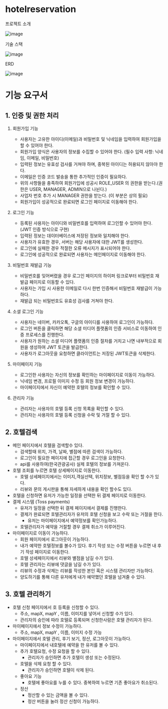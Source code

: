 # hotelreservation

프로젝트 소개

![image](https://github.com/yunheejunn/hotel/assets/169603251/69affc80-4246-4150-b3b8-ee16c1467e24)

기술 스택

![image](https://github.com/yunheejunn/hotel/assets/169603251/30a38e6e-34ee-4b0e-9b88-4f5bf585f7aa)

ERD

![image](https://github.com/yunheejunn/hotel/assets/169603251/fb7b976c-96d7-4e57-bfda-b6cbd22d0fd4)



# 기능 요구서

## 1. 인증 및 권한 처리

1. 회원가입 기능
    - 사용자는 고유한 아이디(이메일)과 비밀번호 및 닉네임을 입력하여 회원가입을 할 수 있어야 한다.
    - 회원가입 양식은 사용자의 정보를 수집할 수 있어야 한다. (필수 입력 사항: 닉네임, 이메일, 비밀번호)
    - 입력된 정보는 유효성 검사를 거쳐야 하며, 중복된 아이디는 허용되지 않아야 한다.
    - 이메일은 인증 코드 발송을 통한 추가적인 인증이 필요하다.
    - 위의 사항들을 충족하여 회원가입에 성공시  ROLE_USER 의 권한을 받는다.(권한은 USER, MANAGER, ADMIN으로 나뉜다.)
    - 사업자 번호 추가 시 MANAGER 권한을 받는다. (이 부분은 상의 필요)
    - 회원가입이 성공적으로 완료되면 로그인 페이지로 이동해야 한다.
    
2. 로그인 기능
    - 등록된 사용자는 아이디와 비밀번호를 입력하여 로그인할 수 있어야 한다. (JWT 인증 방식으로 구현)
    - 입력된 정보는 데이터베이스에 저장된 정보와 일치해야 한다.
    - 사용자가 유효한 경우, 서버는 해당 사용자에 대한 JWT를 생성한다.
    - 로그인에 실패한 경우 적절한 오류 메시지가 표시되어야 한다.
    - 로그인에 성공적으로 완료되면 사용자는 메인페이지로 이동해야 한다.
    
3. 비밀번호 재발급 기능
    - 비밀번호를 잊어버렸을 경우 로그인 페이지의 하이퍼 링크로부터 비밀번호 재발급 페이지로 이동할 수 있다.
    - 사용자는 가입 시 사용한 이메일로 다시 한번 인증해서 비밀번호 재발급이 가능하다.
    - 재발급 되는 비밀번호도 유효성 검사를 거쳐야 한다.

1. 소셜 로그인 기능
    - 사용자는 네이버, 카카오톡, 구글의 아이디를 사용하여 로그인이 가능하다.
    - 로그인 버튼을 클릭하면 해당 소셜 미디어 플랫폼의 인증 서비스로 이동하여 인증 프로세스를 진행한다.
    - 사용자가 원하는 소셜 미디어 플랫폼의 인증 절차를 거치고 나면 내부적으로 회원을 생성하여 JWT 토큰을 발급한다.
    - 사용자가 로그아웃을 요청하면 클라이언트는 저장된 JWT토큰을 삭제한다.
    
2. 마이페이지 기능
    - 로그인한 사용자는 자신의 정보를 확인하는 마이페이지로 이동이 가능하다.
    - 닉네임 변경, 프로필 이미지 수정 등 회원 정보 변경이 가능하다.
    - 마이페이지에서 자신이 예약한 호텔의 정보를 확인할 수 있다.

1. 관리자 기능
    - 관리자는 사용자의 호텔 등록 신청 목록을 확인할 수 있다.
    - 관리자는 사용자의 호텔 등록 신청을 수락 및 거절 할 수 있다.

## 2. 호텔검색

- 메인 페이지에서 호텔을 검색할수 있다.
    - 검색할때 위치, 가격, 날짜, 별점에 따른 검색이 가능하다.
    - 로그인이 필요한 페이지에 접근할 경우 로그인을 요청한다.
    - api를 사용하여(한국관광공사) 실제 호텔의 정보를 가져온다.
- 호텔 조회를 누르면 호텔 상세페이지로 이동한다.
    - 호텔 상세페이지에서는 이미지,객실선택, 위치정보, 별점등을 확인 할 수가 있다.
    - 리뷰와 문의 게시판을 통해 자세하게 내용을 확인 할수도 있다.
- 호텔을 신청하면 유저가 가능한 일정을 선택한 뒤 결제 페이지로 이동한다.
- 결제 시스템 (Toss payments)
    - 유저가 일정을 선택한 뒤 결제 페이지에서 결제를 진행한다.
    - 결제가 완료되면 호텔관리자가 유저의 호텔 신청을 보고 수락 또는 거절을 한다.
        - 유저는 마이페이지에서 예약정보를 확인가능하다.
    - 호텔관리자가 예약을 거절할 경우 결제 취소가 이루어진다.
- 마이페이지로 이동이 가능하다.
    - 회원 페이지에서 로그아웃이 가능하다.
    - 내가 예약한 호텔정보를 볼수가 있다. 후기 작성 또는 수정 버튼을 누르면 내 후기 작성 페이지로 이동한다.
    - 호텔 상세페이지에서 리뷰와 별점을 남길 수가 있다.
    - 호텔 관리자는 리뷰에 댓글을 남길 수가 있다.
    - 리뷰의 수정과 삭제는 리뷰를 작성한 본인 혹은 시스템 관리자만 가능하다.
    - 양도하기를 통해 다른 유저에게 내가 예약했던 호텔을 넘겨줄 수 있다.
    

## 3. 호텔 관리하기

- 호텔 신청 페이지에서 호 등록을 신청할 수 있다.
    - 주소, mapX, mapY , 이름, 이미지를 넣어서 신청할 수가 있다.
    - 관리자의 승인에 따라 호텔로 등록되며 신청한사람은 호텔 관리자가 된다.
- 마이페이지에서 정보 수정이 가능하다.
    - 주소, mapX, mapY , 이름, 이미지 수정 가능
- 마이페이지에서 호텔 관리, 후기 보기, 정산, 로그아웃이 가능하다.
    - 마이페이지에서 내호텔에 예약을 한 유저를 볼 수 있다.
    - 추가 호텔요청, 수정 요청을 할 수 있다.
        - 관리자가 승인하면 추가 호텔이 생성 또는 수정된다.
    - 호텔을 삭제 요청 할 수 있다.
        - 관리자가 승인하면 호텔이 삭제 된다.
    - 좋아요 기능
        - 호텔에 좋아요를 누를 수 있다. 중복하여 누르면 기존 좋아요가 취소된다.
    - 정산
        - 정산할 수 있는 금액을 볼 수 있다.
        - 정산 버튼을 눌러 정산 신청이 가능하다.
          

